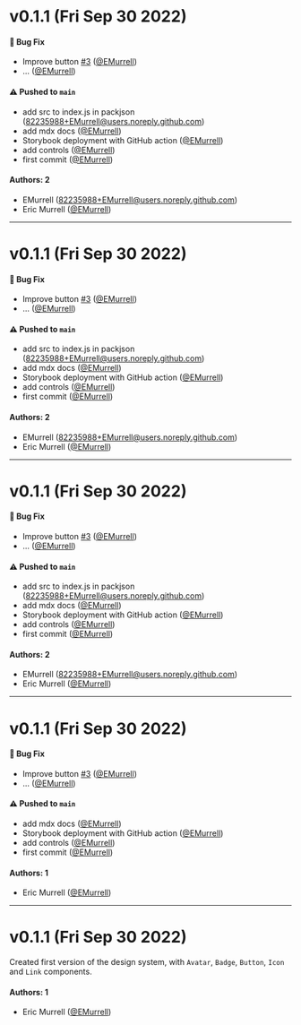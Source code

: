 # v0.1.1 (Fri Sep 30 2022)

#### 🐛 Bug Fix

- Improve button [#3](https://github.com/EMurrell/learnstorybook-design-system/pull/3) ([@EMurrell](https://github.com/EMurrell))
- ... ([@EMurrell](https://github.com/EMurrell))

#### ⚠️ Pushed to `main`

- add src to index.js in packjson (82235988+EMurrell@users.noreply.github.com)
- add mdx docs ([@EMurrell](https://github.com/EMurrell))
- Storybook deployment with GitHub action ([@EMurrell](https://github.com/EMurrell))
- add controls ([@EMurrell](https://github.com/EMurrell))
- first commit ([@EMurrell](https://github.com/EMurrell))

#### Authors: 2

- EMurrell (82235988+EMurrell@users.noreply.github.com)
- Eric Murrell ([@EMurrell](https://github.com/EMurrell))

---

# v0.1.1 (Fri Sep 30 2022)

#### 🐛 Bug Fix

- Improve button [#3](https://github.com/EMurrell/learnstorybook-design-system/pull/3) ([@EMurrell](https://github.com/EMurrell))
- ... ([@EMurrell](https://github.com/EMurrell))

#### ⚠️ Pushed to `main`

- add src to index.js in packjson (82235988+EMurrell@users.noreply.github.com)
- add mdx docs ([@EMurrell](https://github.com/EMurrell))
- Storybook deployment with GitHub action ([@EMurrell](https://github.com/EMurrell))
- add controls ([@EMurrell](https://github.com/EMurrell))
- first commit ([@EMurrell](https://github.com/EMurrell))

#### Authors: 2

- EMurrell (82235988+EMurrell@users.noreply.github.com)
- Eric Murrell ([@EMurrell](https://github.com/EMurrell))

---

# v0.1.1 (Fri Sep 30 2022)

#### 🐛 Bug Fix

- Improve button [#3](https://github.com/EMurrell/learnstorybook-design-system/pull/3) ([@EMurrell](https://github.com/EMurrell))
- ... ([@EMurrell](https://github.com/EMurrell))

#### ⚠️ Pushed to `main`

- add src to index.js in packjson (82235988+EMurrell@users.noreply.github.com)
- add mdx docs ([@EMurrell](https://github.com/EMurrell))
- Storybook deployment with GitHub action ([@EMurrell](https://github.com/EMurrell))
- add controls ([@EMurrell](https://github.com/EMurrell))
- first commit ([@EMurrell](https://github.com/EMurrell))

#### Authors: 2

- EMurrell (82235988+EMurrell@users.noreply.github.com)
- Eric Murrell ([@EMurrell](https://github.com/EMurrell))

---

# v0.1.1 (Fri Sep 30 2022)

#### 🐛 Bug Fix

- Improve button [#3](https://github.com/EMurrell/learnstorybook-design-system/pull/3) ([@EMurrell](https://github.com/EMurrell))
- ... ([@EMurrell](https://github.com/EMurrell))

#### ⚠️ Pushed to `main`

- add mdx docs ([@EMurrell](https://github.com/EMurrell))
- Storybook deployment with GitHub action ([@EMurrell](https://github.com/EMurrell))
- add controls ([@EMurrell](https://github.com/EMurrell))
- first commit ([@EMurrell](https://github.com/EMurrell))

#### Authors: 1

- Eric Murrell ([@EMurrell](https://github.com/EMurrell))

---

# v0.1.1 (Fri Sep 30 2022)

<!-- #### 🐛 Bug Fix

- Improve button [#3](https://github.com/EMurrell/learnstorybook-design-system/pull/3) ([@EMurrell](https://github.com/EMurrell))
- ... ([@EMurrell](https://github.com/EMurrell))

#### ⚠️ Pushed to `main`

- add mdx docs ([@EMurrell](https://github.com/EMurrell))
- Storybook deployment with GitHub action ([@EMurrell](https://github.com/EMurrell))
- add controls ([@EMurrell](https://github.com/EMurrell))
- first commit ([@EMurrell](https://github.com/EMurrell)) -->

Created first version of the design system, with `Avatar`, `Badge`, `Button`, `Icon` and `Link` components.

#### Authors: 1

- Eric Murrell ([@EMurrell](https://github.com/EMurrell))

